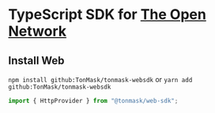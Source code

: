 # TypeScript SDK for [The Open Network](https://ton.org)

## Install Web

`npm install github:TonMask/tonmask-websdk` or `yarn add github:TonMask/tonmask-websdk`

```js
import { HttpProvider } from "@tonmask/web-sdk";
```
